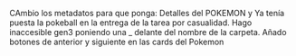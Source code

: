 CAmbio los metadatos para que ponga: Detalles del POKEMON y Ya tenía puesta la pokeball en la entrega de la tarea por casualidad.
Hago inaccesible gen3 poniendo una _ delante del nombre de la carpeta.
Añado botones de anterior y siguiente en las cards del Pokemon

